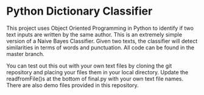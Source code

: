 # Python Dictionary Classifier

This project uses Object Oriented Programming in Python to identify if two text inputs are written by the same author. This is an extremely simple version of a Naive Bayes Classifier. Given two texts, the classifier will detect similarities in terms of words and punctuation. All code can be found in the master branch.

You can test out this out with your own text files by cloning the git repository and placing your files them in your local directory. Update the readfromFile()s at the bottom of final.py with your own text file names. There are also demo files provided in this repository.
